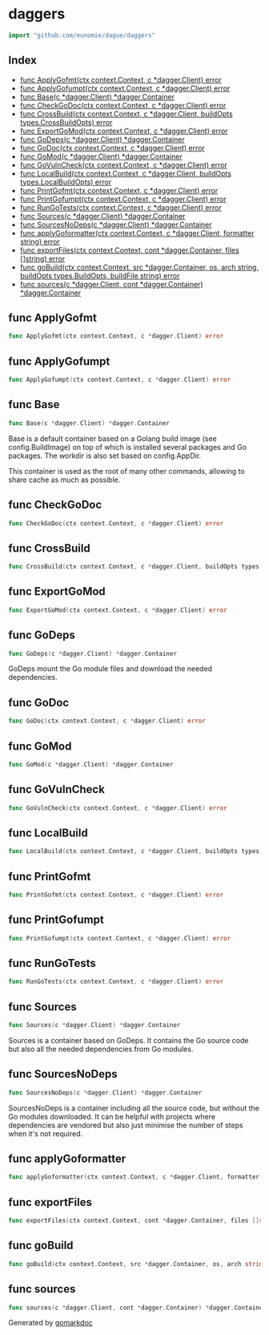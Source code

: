 <!-- gomarkdoc:embed:start -->

<!-- Code generated by gomarkdoc. DO NOT EDIT -->

# daggers

```go
import "github.com/eunomie/dague/daggers"
```

## Index

- [func ApplyGofmt(ctx context.Context, c *dagger.Client) error](<#func-applygofmt>)
- [func ApplyGofumpt(ctx context.Context, c *dagger.Client) error](<#func-applygofumpt>)
- [func Base(c *dagger.Client) *dagger.Container](<#func-base>)
- [func CheckGoDoc(ctx context.Context, c *dagger.Client) error](<#func-checkgodoc>)
- [func CrossBuild(ctx context.Context, c *dagger.Client, buildOpts types.CrossBuildOpts) error](<#func-crossbuild>)
- [func ExportGoMod(ctx context.Context, c *dagger.Client) error](<#func-exportgomod>)
- [func GoDeps(c *dagger.Client) *dagger.Container](<#func-godeps>)
- [func GoDoc(ctx context.Context, c *dagger.Client) error](<#func-godoc>)
- [func GoMod(c *dagger.Client) *dagger.Container](<#func-gomod>)
- [func GoVulnCheck(ctx context.Context, c *dagger.Client) error](<#func-govulncheck>)
- [func LocalBuild(ctx context.Context, c *dagger.Client, buildOpts types.LocalBuildOpts) error](<#func-localbuild>)
- [func PrintGofmt(ctx context.Context, c *dagger.Client) error](<#func-printgofmt>)
- [func PrintGofumpt(ctx context.Context, c *dagger.Client) error](<#func-printgofumpt>)
- [func RunGoTests(ctx context.Context, c *dagger.Client) error](<#func-rungotests>)
- [func Sources(c *dagger.Client) *dagger.Container](<#func-sources>)
- [func SourcesNoDeps(c *dagger.Client) *dagger.Container](<#func-sourcesnodeps>)
- [func applyGoformatter(ctx context.Context, c *dagger.Client, formatter string) error](<#func-applygoformatter>)
- [func exportFiles(ctx context.Context, cont *dagger.Container, files []string) error](<#func-exportfiles>)
- [func goBuild(ctx context.Context, src *dagger.Container, os, arch string, buildOpts types.BuildOpts, buildFile string) error](<#func-gobuild>)
- [func sources(c *dagger.Client, cont *dagger.Container) *dagger.Container](<#func-sources>)


## func ApplyGofmt

```go
func ApplyGofmt(ctx context.Context, c *dagger.Client) error
```

## func ApplyGofumpt

```go
func ApplyGofumpt(ctx context.Context, c *dagger.Client) error
```

## func Base

```go
func Base(c *dagger.Client) *dagger.Container
```

Base is a default container based on a Golang build image \(see config.BuildImage\) on top of which is installed several packages and Go packages. The workdir is also set based on config.AppDir.

This container is used as the root of many other commands, allowing to share cache as much as possible.

## func CheckGoDoc

```go
func CheckGoDoc(ctx context.Context, c *dagger.Client) error
```

## func CrossBuild

```go
func CrossBuild(ctx context.Context, c *dagger.Client, buildOpts types.CrossBuildOpts) error
```

## func ExportGoMod

```go
func ExportGoMod(ctx context.Context, c *dagger.Client) error
```

## func GoDeps

```go
func GoDeps(c *dagger.Client) *dagger.Container
```

GoDeps mount the Go module files and download the needed dependencies.

## func GoDoc

```go
func GoDoc(ctx context.Context, c *dagger.Client) error
```

## func GoMod

```go
func GoMod(c *dagger.Client) *dagger.Container
```

## func GoVulnCheck

```go
func GoVulnCheck(ctx context.Context, c *dagger.Client) error
```

## func LocalBuild

```go
func LocalBuild(ctx context.Context, c *dagger.Client, buildOpts types.LocalBuildOpts) error
```

## func PrintGofmt

```go
func PrintGofmt(ctx context.Context, c *dagger.Client) error
```

## func PrintGofumpt

```go
func PrintGofumpt(ctx context.Context, c *dagger.Client) error
```

## func RunGoTests

```go
func RunGoTests(ctx context.Context, c *dagger.Client) error
```

## func Sources

```go
func Sources(c *dagger.Client) *dagger.Container
```

Sources is a container based on GoDeps. It contains the Go source code but also all the needed dependencies from Go modules.

## func SourcesNoDeps

```go
func SourcesNoDeps(c *dagger.Client) *dagger.Container
```

SourcesNoDeps is a container including all the source code, but without the Go modules downloaded. It can be helpful with projects where dependencies are vendored but also just minimise the number of steps when it's not required.

## func applyGoformatter

```go
func applyGoformatter(ctx context.Context, c *dagger.Client, formatter string) error
```

## func exportFiles

```go
func exportFiles(ctx context.Context, cont *dagger.Container, files []string) error
```

## func goBuild

```go
func goBuild(ctx context.Context, src *dagger.Container, os, arch string, buildOpts types.BuildOpts, buildFile string) error
```

## func sources

```go
func sources(c *dagger.Client, cont *dagger.Container) *dagger.Container
```



Generated by [gomarkdoc](<https://github.com/princjef/gomarkdoc>)


<!-- gomarkdoc:embed:end -->